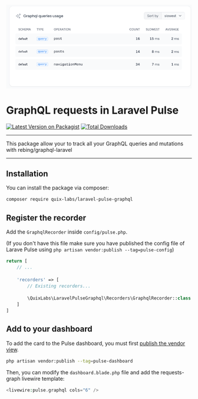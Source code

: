 
<p align="center"><img src="./screenshot.png" alt="GraphQL tracking for Laravel Pulse"></p>

# GraphQL requests in Laravel Pulse

[![Latest Version on Packagist](https://img.shields.io/packagist/v/quix-labs/laravel-pulse-graphql.svg?style=flat-square)](https://packagist.org/packages/quix-labs/laravel-pulse-graphql)
[![Total Downloads](https://img.shields.io/packagist/dt/quix-labs/laravel-pulse-graphql.svg?style=flat-square)](https://packagist.org/packages/quix-labs/laravel-pulse-graphql)

___
This package allow your to track all your GraphQL queries and mutations with rebing/graphql-laravel
___



## Installation

You can install the package via composer:

```bash
composer require quix-labs/laravel-pulse-graphql
```


## Register the recorder

Add the `GraphqlRecorder` inside `config/pulse.php`.

(If you don\'t have this file make sure you have published the config file of Larave Pulse using `php artisan vendor:publish --tag=pulse-config`)

```php
return [
    // ...

    'recorders' => [
        // Existing recorders...
        
        \QuixLabs\LaravelPulseGraphql\Recorders\GraphqlRecorder::class => [], 
    ]
]
```

## Add to your dashboard

To add the card to the Pulse dashboard, you must first [publish the vendor view](https://laravel.com/docs/10.x/pulse#dashboard-customization).

```bash
php artisan vendor:publish --tag=pulse-dashboard
```

Then, you can modify the `dashboard.blade.php` file and add the requests-graph livewire template:

```php
<livewire:pulse.graphql cols="6" />
```
